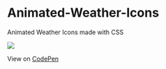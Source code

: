 # Animated-Weather-Icons
Animated Weather Icons made with CSS

![](http://i.imgur.com/95ElMyk.gif)

View on [CodePen](https://cdpn.io/e/rmBbWe)
